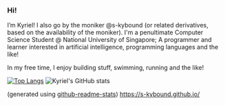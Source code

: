 ### Hi!

I’m Kyriel! I also go by the moniker @s-kybound (or related derivatives, based on the availability of the moniker). I'm a penultimate Computer Science Student @ National University of Singapore; A programmer and learner interested in artificial intelligence, programming languages and the like!

In my free time, I enjoy building stuff, swimming, running and the like!

[![Top Langs](https://github-readme-stats.vercel.app/api/top-langs/?username=s-kybound)](https://github.com/anuraghazra/github-readme-stats)
![Kyriel's GitHub stats](https://github-readme-stats.vercel.app/api?username=s-kybound&count_private=true&theme=transparent)

(generated using [github-readme-stats](https://github.com/anuraghazra/github-readme-stats))
https://s-kybound.github.io/

<!---
### Donations

Don't deserve them yet
--->
<!---
s-kybound/s-kybound is a ✨ special ✨ repository because its `README.md` (this file) appears on your GitHub profile.
You can click the Preview link to take a look at your changes.
--->
